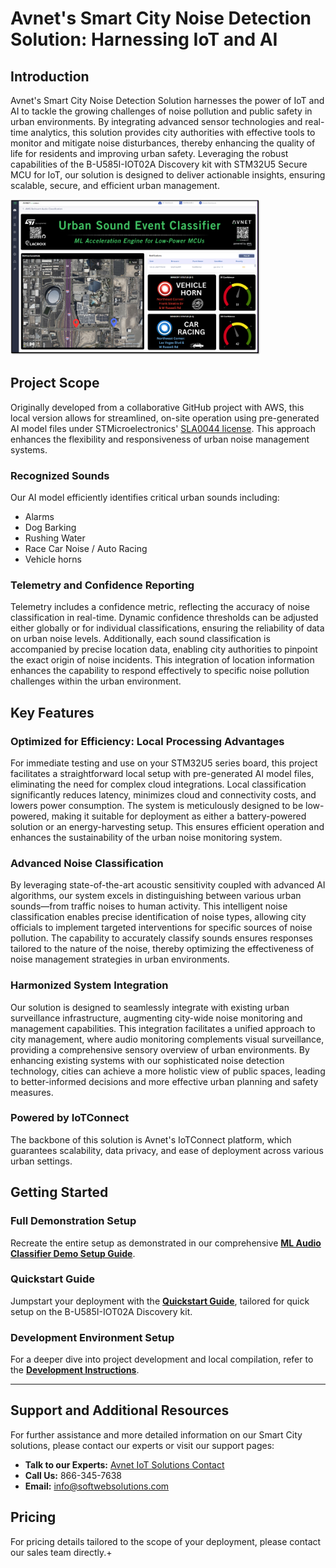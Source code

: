 # Avnet's Smart City Noise Detection Solution: Harnessing IoT and AI

## Introduction 
Avnet's Smart City Noise Detection Solution harnesses the power of IoT and AI to tackle the growing challenges of noise pollution and public safety in urban environments. By integrating advanced sensor technologies and real-time analytics, this solution provides city authorities with effective tools to monitor and mitigate noise disturbances, thereby enhancing the quality of life for residents and improving urban safety. Leveraging the robust capabilities of the B-U585I-IOT02A Discovery kit with STM32U5 Secure MCU for IoT, our solution is designed to deliver actionable insights, ensuring scalable, secure, and efficient urban management.

<img src="media/sound-classifier-dashboard.png" alt="drawing" width="400"/>

## Project Scope

Originally developed from a collaborative GitHub project with AWS, this local version allows for streamlined, on-site operation using pre-generated AI model files under STMicroelectronics' [SLA0044 license](https://www.st.com/resource/en/license/SLA0044_SE-MW.pdf). This approach enhances the flexibility and responsiveness of urban noise management systems.

### Recognized Sounds

Our AI model efficiently identifies critical urban sounds including:

-   Alarms
-   Dog Barking
-   Rushing Water
-   Race Car Noise / Auto Racing
-   Vehicle horns

### Telemetry and Confidence Reporting

Telemetry includes a confidence metric, reflecting the accuracy of noise classification in real-time. Dynamic confidence thresholds can be adjusted either globally or for individual classifications, ensuring the reliability of data on urban noise levels. Additionally, each sound classification is accompanied by precise location data, enabling city authorities to pinpoint the exact origin of noise incidents. This integration of location information enhances the capability to respond effectively to specific noise pollution challenges within the urban environment.

## Key Features

### Optimized for Efficiency: Local Processing Advantages 

For immediate testing and use on your STM32U5 series board, this project facilitates a straightforward local setup with pre-generated AI model files, eliminating the need for complex cloud integrations. Local classification significantly reduces latency, minimizes cloud and connectivity costs, and lowers power consumption. The system is meticulously designed to be low-powered, making it suitable for deployment as either a battery-powered solution or an energy-harvesting setup. This ensures efficient operation and enhances the sustainability of the urban noise monitoring system.

### Advanced Noise Classification
By leveraging state-of-the-art acoustic sensitivity coupled with advanced AI algorithms, our system excels in distinguishing between various urban sounds—from traffic noises to human activity. This intelligent noise classification enables precise identification of noise types, allowing city officials to implement targeted interventions for specific sources of noise pollution. The capability to accurately classify sounds ensures responses tailored to the nature of the noise, thereby optimizing the effectiveness of noise management strategies in urban environments.

### Harmonized System Integration
Our solution is designed to seamlessly integrate with existing urban surveillance infrastructure, augmenting city-wide noise monitoring and management capabilities. This integration facilitates a unified approach to city management, where audio monitoring complements visual surveillance, providing a comprehensive sensory overview of urban environments. By enhancing existing systems with our sophisticated noise detection technology, cities can achieve a more holistic view of public spaces, leading to better-informed decisions and more effective urban planning and safety measures.

### Powered by IoTConnect
The backbone of this solution is Avnet's IoTConnect platform, which guarantees scalability, data privacy, and ease of deployment across various urban settings.

## Getting Started

### Full Demonstration Setup
Recreate the entire setup as demonstrated in our comprehensive **[ML Audio Classifier Demo Setup Guide](https://github.com/avnet-iotconnect/iotc-freertos-stm32-u5-ml-demo/blob/main/DEMO.md)**.

### Quickstart Guide
Jumpstart your deployment with the **[Quickstart Guide](https://github.com/avnet-iotconnect/iotc-freertos-stm32-u5-ml-demo/blob/main/DEVELOPMENT.md)**, tailored for quick setup on the B-U585I-IOT02A Discovery kit.

### Development Environment Setup
For a deeper dive into project development and local compilation, refer to the **[Development Instructions](https://github.com/avnet-iotconnect/iotc-freertos-stm32-u5-ml-demo/blob/main/DEVELOPMENT.md)**.

----------
## Support and Additional Resources
For further assistance and more detailed information on our Smart City solutions, please contact our experts or visit our support pages:

-   **Talk to our Experts:** [Avnet IoT Solutions Contact](https://www.avnet.com/wps/portal/us/solutions/iot/contact-us/)
-   **Call Us:** 866-345-7638
-   **Email:** info@softwebsolutions.com

## Pricing
For pricing details tailored to the scope of your deployment, please contact our sales team directly.+
